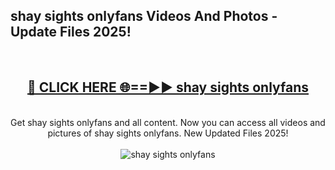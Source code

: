 <h2>shay sights onlyfans Videos And Photos - Update Files 2025!</h2>
<br>
<div align="center">
<h2><a href="https://linkcuts.com/hfmhzwbr" rel="nofollow">🔴 CLICK HERE 🌐==►► shay sights onlyfans</a></h2>
<br>
Get shay sights onlyfans and all content. Now you can access all videos and pictures of shay sights onlyfans. New Updated Files 2025!
<br>
<br>
<a href="https://linkcuts.com/hfmhzwbr" rel="nofollow" data-target="animated-image.originalLink"><img src="https://i.ibb.co.com/WyWwxjT/player-gif2.gif" alt="shay sights onlyfans" style="max-width: 100%; display: inline-block;" data-target="animated-image.originalImage"></a>
</div>
<br>